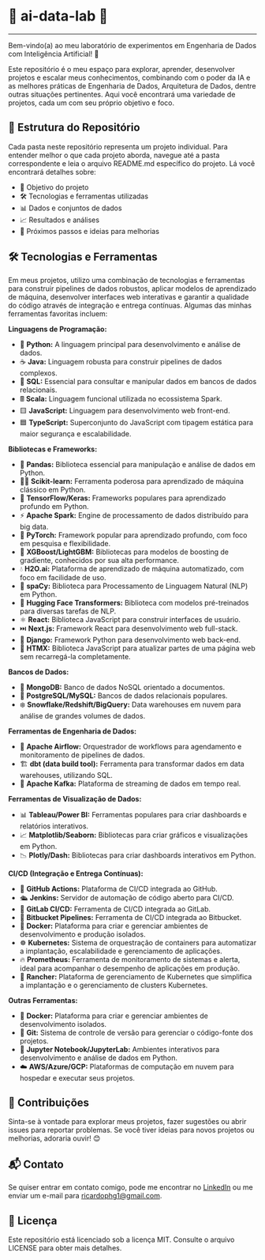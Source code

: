 # 🤖 ai-data-lab 🚀

---

Bem-vindo(a) ao meu laboratório de experimentos em Engenharia de Dados com Inteligência Artificial! 🧪

Este repositório é o meu espaço para explorar, aprender, desenvolver projetos e escalar meus conhecimentos, combinando com o poder da IA e as melhores práticas de Engenharia de Dados, Arquitetura de Dados, dentre outras situações pertinentes. Aqui você encontrará uma variedade de projetos, cada um com seu próprio objetivo e foco.

## 📂 Estrutura do Repositório

Cada pasta neste repositório representa um projeto individual. Para entender melhor o que cada projeto aborda, navegue até a pasta correspondente e leia o arquivo README.md específico do projeto. Lá você encontrará detalhes sobre:

* 🎯 Objetivo do projeto
* 🛠️ Tecnologias e ferramentas utilizadas
* 📊 Dados e conjuntos de dados
* 📈 Resultados e análises
* 🤔 Próximos passos e ideias para melhorias

## 🛠️ Tecnologias e Ferramentas

Em meus projetos, utilizo uma combinação de tecnologias e ferramentas para construir pipelines de dados robustos, aplicar modelos de aprendizado de máquina, desenvolver interfaces web interativas e garantir a qualidade do código através de integração e entrega contínuas. Algumas das minhas ferramentas favoritas incluem:

**Linguagens de Programação:**

* 🐍 **Python:** A linguagem principal para desenvolvimento e análise de dados.
* ☕ **Java:** Linguagem robusta para construir pipelines de dados complexos.
* 📜 **SQL:** Essencial para consultar e manipular dados em bancos de dados relacionais.
* 🖩 **Scala:** Linguagem funcional utilizada no ecossistema Spark.
* 🟨 **JavaScript:** Linguagem para desenvolvimento web front-end.
* 🟦 **TypeScript:** Superconjunto do JavaScript com tipagem estática para maior segurança e escalabilidade.

**Bibliotecas e Frameworks:**

* 🐼 **Pandas:** Biblioteca essencial para manipulação e análise de dados em Python.
* 🧑‍🔬 **Scikit-learn:** Ferramenta poderosa para aprendizado de máquina clássico em Python.
* 🤖 **TensorFlow/Keras:** Frameworks populares para aprendizado profundo em Python.
* ⚡ **Apache Spark:** Engine de processamento de dados distribuído para big data.
* 🧠 **PyTorch:** Framework popular para aprendizado profundo, com foco em pesquisa e flexibilidade.
* 🚀 **XGBoost/LightGBM:** Bibliotecas para modelos de boosting de gradiente, conhecidos por sua alta performance.
* 💧 **H2O.ai:** Plataforma de aprendizado de máquina automatizado, com foco em facilidade de uso.
* 💬 **spaCy:** Biblioteca para Processamento de Linguagem Natural (NLP) em Python.
* 🤖 **Hugging Face Transformers:** Biblioteca com modelos pré-treinados para diversas tarefas de NLP.
* ⚛️ **React:** Biblioteca JavaScript para construir interfaces de usuário.
* ⏭️ **Next.js:** Framework React para desenvolvimento web full-stack.
* 📰 **Django:** Framework Python para desenvolvimento web back-end.
* 📄 **HTMX:** Biblioteca JavaScript para atualizar partes de uma página web sem recarregá-la completamente.

**Bancos de Dados:**

* 🍃 **MongoDB:** Banco de dados NoSQL orientado a documentos.
* 🐘 **PostgreSQL/MySQL:** Bancos de dados relacionais populares.
* ❄️ **Snowflake/Redshift/BigQuery:** Data warehouses em nuvem para análise de grandes volumes de dados.

**Ferramentas de Engenharia de Dados:**

* 🔄 **Apache Airflow:** Orquestrador de workflows para agendamento e monitoramento de pipelines de dados.
* 🏗️ **dbt (data build tool):** Ferramenta para transformar dados em data warehouses, utilizando SQL.
* 🌊 **Apache Kafka:** Plataforma de streaming de dados em tempo real.

**Ferramentas de Visualização de Dados:**

* 📊 **Tableau/Power BI:** Ferramentas populares para criar dashboards e relatórios interativos.
* 📈 **Matplotlib/Seaborn:** Bibliotecas para criar gráficos e visualizações em Python.
* 📉 **Plotly/Dash:** Bibliotecas para criar dashboards interativos em Python.

**CI/CD (Integração e Entrega Contínuas):**

* 🐙 **GitHub Actions:** Plataforma de CI/CD integrada ao GitHub.
* 🛳️ **Jenkins:** Servidor de automação de código aberto para CI/CD.
* 🤖 **GitLab CI/CD:** Ferramenta de CI/CD integrada ao GitLab.
* 🔷 **Bitbucket Pipelines:** Ferramenta de CI/CD integrada ao Bitbucket.
* 🐳 **Docker:** Plataforma para criar e gerenciar ambientes de desenvolvimento e produção isolados.
* ☸️ **Kubernetes:** Sistema de orquestração de containers para automatizar a implantação, escalabilidade e gerenciamento de aplicações.
* 🔥 **Prometheus:** Ferramenta de monitoramento de sistemas e alerta, ideal para acompanhar o desempenho de aplicações em produção.
* 🐂 **Rancher:** Plataforma de gerenciamento de Kubernetes que simplifica a implantação e o gerenciamento de clusters Kubernetes.

**Outras Ferramentas:**

* 🐳 **Docker:** Plataforma para criar e gerenciar ambientes de desenvolvimento isolados.
* 🐙 **Git:** Sistema de controle de versão para gerenciar o código-fonte dos projetos.
* 📓 **Jupyter Notebook/JupyterLab:** Ambientes interativos para desenvolvimento e análise de dados em Python.
* ☁️ **AWS/Azure/GCP:** Plataformas de computação em nuvem para hospedar e executar seus projetos.

## 🤝 Contribuições

Sinta-se à vontade para explorar meus projetos, fazer sugestões ou abrir issues para reportar problemas. Se você tiver ideias para novos projetos ou melhorias, adoraria ouvir! 😊

## 📬 Contato

Se quiser entrar em contato comigo, pode me encontrar no [LinkedIn](https://www.linkedin.com/in/ricardophg-santos/) ou me enviar um e-mail para [ricardophg1@gmail.com](mailto:ricardophg1@gmail.com).

## 📝 Licença

Este repositório está licenciado sob a licença MIT. Consulte o arquivo LICENSE para obter mais detalhes.

